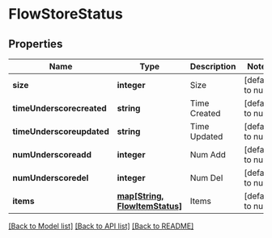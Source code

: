 # FlowStoreStatus

## Properties
Name | Type | Description | Notes
------------ | ------------- | ------------- | -------------
**size** | **integer** | Size | [default to null]
**timeUnderscorecreated** | **string** | Time Created | [default to null]
**timeUnderscoreupdated** | **string** | Time Updated | [default to null]
**numUnderscoreadd** | **integer** | Num Add | [default to null]
**numUnderscoredel** | **integer** | Num Del | [default to null]
**items** | [**map[String, FlowItemStatus]**](FlowItemStatus.md) | Items | [default to null]

[[Back to Model list]](../README.md#documentation-for-models) [[Back to API list]](../README.md#documentation-for-api-endpoints) [[Back to README]](../README.md)


